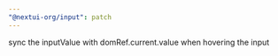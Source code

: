 ```yaml
---
"@nextui-org/input": patch
---
```


sync the inputValue with domRef.current.value when hovering the input
